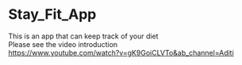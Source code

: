 # Stay_Fit_App
This is an app that can keep track of your diet  
Please see the video introduction  
https://www.youtube.com/watch?v=gK9GoiCLVTo&ab_channel=Aditi
